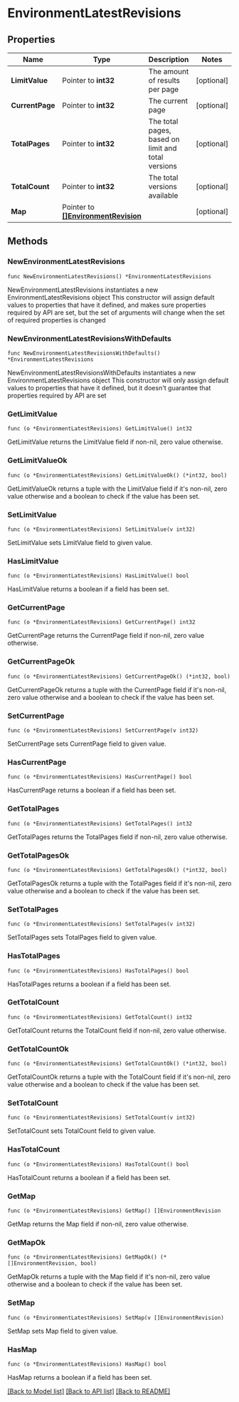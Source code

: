 # EnvironmentLatestRevisions

## Properties

Name | Type | Description | Notes
------------ | ------------- | ------------- | -------------
**LimitValue** | Pointer to **int32** | The amount of results per page | [optional] 
**CurrentPage** | Pointer to **int32** | The current page | [optional] 
**TotalPages** | Pointer to **int32** | The total pages, based on limit and total versions | [optional] 
**TotalCount** | Pointer to **int32** | The total versions available | [optional] 
**Map** | Pointer to [**[]EnvironmentRevision**](EnvironmentRevision.md) |  | [optional] 

## Methods

### NewEnvironmentLatestRevisions

`func NewEnvironmentLatestRevisions() *EnvironmentLatestRevisions`

NewEnvironmentLatestRevisions instantiates a new EnvironmentLatestRevisions object
This constructor will assign default values to properties that have it defined,
and makes sure properties required by API are set, but the set of arguments
will change when the set of required properties is changed

### NewEnvironmentLatestRevisionsWithDefaults

`func NewEnvironmentLatestRevisionsWithDefaults() *EnvironmentLatestRevisions`

NewEnvironmentLatestRevisionsWithDefaults instantiates a new EnvironmentLatestRevisions object
This constructor will only assign default values to properties that have it defined,
but it doesn't guarantee that properties required by API are set

### GetLimitValue

`func (o *EnvironmentLatestRevisions) GetLimitValue() int32`

GetLimitValue returns the LimitValue field if non-nil, zero value otherwise.

### GetLimitValueOk

`func (o *EnvironmentLatestRevisions) GetLimitValueOk() (*int32, bool)`

GetLimitValueOk returns a tuple with the LimitValue field if it's non-nil, zero value otherwise
and a boolean to check if the value has been set.

### SetLimitValue

`func (o *EnvironmentLatestRevisions) SetLimitValue(v int32)`

SetLimitValue sets LimitValue field to given value.

### HasLimitValue

`func (o *EnvironmentLatestRevisions) HasLimitValue() bool`

HasLimitValue returns a boolean if a field has been set.

### GetCurrentPage

`func (o *EnvironmentLatestRevisions) GetCurrentPage() int32`

GetCurrentPage returns the CurrentPage field if non-nil, zero value otherwise.

### GetCurrentPageOk

`func (o *EnvironmentLatestRevisions) GetCurrentPageOk() (*int32, bool)`

GetCurrentPageOk returns a tuple with the CurrentPage field if it's non-nil, zero value otherwise
and a boolean to check if the value has been set.

### SetCurrentPage

`func (o *EnvironmentLatestRevisions) SetCurrentPage(v int32)`

SetCurrentPage sets CurrentPage field to given value.

### HasCurrentPage

`func (o *EnvironmentLatestRevisions) HasCurrentPage() bool`

HasCurrentPage returns a boolean if a field has been set.

### GetTotalPages

`func (o *EnvironmentLatestRevisions) GetTotalPages() int32`

GetTotalPages returns the TotalPages field if non-nil, zero value otherwise.

### GetTotalPagesOk

`func (o *EnvironmentLatestRevisions) GetTotalPagesOk() (*int32, bool)`

GetTotalPagesOk returns a tuple with the TotalPages field if it's non-nil, zero value otherwise
and a boolean to check if the value has been set.

### SetTotalPages

`func (o *EnvironmentLatestRevisions) SetTotalPages(v int32)`

SetTotalPages sets TotalPages field to given value.

### HasTotalPages

`func (o *EnvironmentLatestRevisions) HasTotalPages() bool`

HasTotalPages returns a boolean if a field has been set.

### GetTotalCount

`func (o *EnvironmentLatestRevisions) GetTotalCount() int32`

GetTotalCount returns the TotalCount field if non-nil, zero value otherwise.

### GetTotalCountOk

`func (o *EnvironmentLatestRevisions) GetTotalCountOk() (*int32, bool)`

GetTotalCountOk returns a tuple with the TotalCount field if it's non-nil, zero value otherwise
and a boolean to check if the value has been set.

### SetTotalCount

`func (o *EnvironmentLatestRevisions) SetTotalCount(v int32)`

SetTotalCount sets TotalCount field to given value.

### HasTotalCount

`func (o *EnvironmentLatestRevisions) HasTotalCount() bool`

HasTotalCount returns a boolean if a field has been set.

### GetMap

`func (o *EnvironmentLatestRevisions) GetMap() []EnvironmentRevision`

GetMap returns the Map field if non-nil, zero value otherwise.

### GetMapOk

`func (o *EnvironmentLatestRevisions) GetMapOk() (*[]EnvironmentRevision, bool)`

GetMapOk returns a tuple with the Map field if it's non-nil, zero value otherwise
and a boolean to check if the value has been set.

### SetMap

`func (o *EnvironmentLatestRevisions) SetMap(v []EnvironmentRevision)`

SetMap sets Map field to given value.

### HasMap

`func (o *EnvironmentLatestRevisions) HasMap() bool`

HasMap returns a boolean if a field has been set.


[[Back to Model list]](../README.md#documentation-for-models) [[Back to API list]](../README.md#documentation-for-api-endpoints) [[Back to README]](../README.md)


